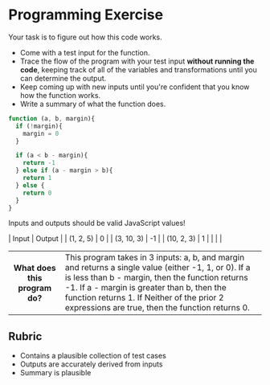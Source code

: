 # Programming Exercise

Your task is to figure out how this code works.

* Come with a test input for the function.
* Trace the flow of the program with your test input **without running the code**, keeping track of all of the variables and transformations until you can determine the output.
* Keep coming up with new inputs until you're confident that you know how the function works.
* Write a summary of what the function does.

```js
function (a, b, margin){
  if (!margin){
    margin = 0
  }

  if (a < b - margin){
    return -1
  } else if (a - margin > b){
    return 1
  } else {
    return 0
  }
}
```

Inputs and outputs should be valid JavaScript values!

| Input                                           | Output |
| (1, 2, 5)   | 0      |
| (3, 10, 3)  | -1     | 
| (10, 2, 3)  |  1     | 
|       |        | 

<table>
  <tr>
    <th>What does this program do?</th>
    <td>This program takes in 3 inputs: a, b, and margin and returns a single value (either -1, 1, or 0). If a is less than b - margin, then the function returns -1. If a - margin is greater than b, then the function returns 1. If Neither of the prior 2 expressions are true, then the function returns 0. </td>
  </tr>
</table>

## Rubric

* Contains a plausible collection of test cases
* Outputs are accurately derived from inputs
* Summary is plausible
